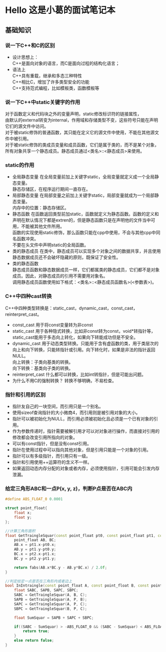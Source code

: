 # Hello 这是小葛的面试笔记本

## 基础知识

### 说一下C++和C的区别

+ 设计思想上：  
  C++是面向对象的语言，而C是面向过程的结构化语言；
+ 语法上  
  C++具有重载，继承和多态三种特性  
  C++相比C，增加了许多类型安全的功能  
  C++支持范式编程，比如模板类，函数模板等

### 说一下C++中static关键字的作用

对于函数定义和代码块之外的变量声明，static修改标识符的链接属性，  
由默认的external转变为internal，作用域和存储类型不变，这些符号只能在声明它们的源文件中访问。  
对于被static修饰的普通函数，其只能在定义它的源文件中使用，不能在其他源文件中被引用。  
对于被static修饰的类成员变量和成员函数，它们是属于类的，而不是某个对象，所有对象共享一个静态成员。静态成员通过<类名>::<静态成员>来使用。

### static的作用

+ 全局静态变量
  在全局变量前加上关键字static，全局变量就定义成一个全局静态变量。  
  静态存储区，在程序运行期间一直存在。  
+ 局部静态变量
  在局部变量之前加上关键字static，局部变量就成为一个局部静态变量。  
  内存中的位置：静态存储区。  
+ 静态函数
  在函数返回类型前加static，函数就定义为静态函数。函数的定义和声明在默认情况下都是extren的，但是静态函数只是在声明他的文件当中可用，不能被其他文件所用。  
  函数的实现使用static修饰，那么函数只能在cpp中使用，不会与其他cpp中同名函数冲突。  
  不要在头文件中声明static的全局函数。
+ 类的静态成员
  在类中，静态成员可以实现多个对象之间的数据共享，并且使用静态数据成员还不会破坏隐藏的原则，既保证了安全性。  
+ 类的静态函数  
  静态成员函数和静态数据成员一样，它们都属类的静态成员，它们都不是对象成员。因此，对静态成员的引用不需要用对象名。  
  调用静态成员函数使用如下格式：<类名>::<静态成员函数名>(<参数表>)。  

### C++中四种cast转换  

C++中四种类型转换是：static_cast，dynamic_cast，const_cast，reinterpret_cast。  

+ const_cast
  用于将const变量转为非const
+ static_cast
  用于各种隐式转换，比如非const转为const，void*转指针等，static_cast能用于多态向上转化，如果向下转能成功但是不安全。  
+ dynamic_cast
  用于动态类型转换。只能用于含有虚函数的类，用于类层次的向上和向下转换，只能转指针或引用。向下转化时，如果是非法的指针返回NULL。  
  向上转换：子类向基类的转换。  
  向下转换：基类向子类的转换。
+ reinterpret_cast
  什么都可以转换，比如int转指针，但是可能出问题。  
+ 为什么不用C的强制转换？
  转换不够明确，不易检查。

### 指针和引用的区别  

+ 指针友自己的一块空间，而引用只是一个别名。  
+ 使用sizeof查询指针的大小微商4，而引用则是被引用对象的大小。  
+ 指针可以被初始化为NULL，而引用必须被初始化且必须是一个已有对象的引用。  
+ 作为参数传递时，指针需要被解引用才可以对对象进行操作，而直接对引用的修改都会改变引用所指向的对象。  
+ 可以有const指针，但是没有const引用。  
+ 指针在使用过程中可以指向其他对象，但是引用只能是一个对象的引用。  
+ 指针可以有多级指针，而引用只有一级。  
+ 指针和引用使用++运算符的含义不一样。  
+ 如果返回动态内存分配的对象或者内存，必须使用指针，引用可能会引发内存泄漏。  
  
### 给定三角形ABC和一点P(x, y, z)，判断P点是否在ABC内

```C++
#define ABS_FLOAT_0 0.0001

struct point_float{
    float x;
    float y;
};

//计算三角形面积
float GetTraingleSquar(const point_float pt0, const point_float pt1, const point_float pt2){
    point_float AB, BC;
    AB.x = pt1.x-pt0.x;
    AB.y = pt1.y-pt0.y;
    BC.x = pt2.x-pt1.x;
    BC.y = pt2.y-pt1.y;

    return fabs(AB.x*BC.y - AB.y*BC.x) / 2.0f; 
}

//判定给定一点是否在三角形内或者边上
bool InIntraingle(const point_float A, const point_float B, const point_float C, const point_float D){
    float SABC, SAPB, SAPC, SBPC;
    SABC = GetTraingleSquar(A, B, C);
    SAPB = GetTraingleSquar(A, P, B);
    SAPC = GetTraingleSquar(A, P, C);
    SBPC = GetTraingleSquar(B, P, C);

    float SumSquar = SAPB + SAPC + SBPC;

    if((SABC - SumSquar) > -ABS_FLOAT_0 && (SABC - SumSquar) < ABS_FLOAT_0>){
        return true;
    }
    else return false;
}
```


